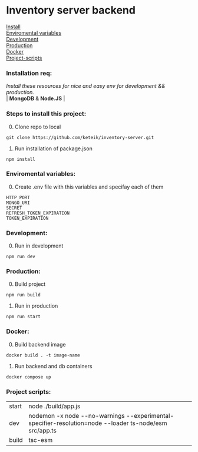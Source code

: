 #  Inventory server backend  

[Install](#Installation-req)    
[Enviromental variables](#Enviromental-variables)     
[Development](#Development)     
[Production](#Production)   
[Docker](#Docker)   
[Project-scripts](#Project-scripts) 

### Installation req:

  *Install these resources for nice and easy env for development && production.*  
  | **MongoDB** & **Node.JS** |

### Steps to install this project:

00. Clone repo to local
```
git clone https://github.com/keteik/inventory-server.git
```
01. Run installation of package.json  
```
npm install
```

### Enviromental variables:

00. Create .env file with this variables and specifay each of them
```
HTTP_PORT
MONGO_URI
SECRET
REFRESH_TOKEN_EXPIRATION
TOKEN_EXPIRATION
```

### Development:

00. Run in development
``` 
npm run dev 
```  

### Production:

00. Build project
```
npm run build
```
01. Run in production
```
npm run start
```

### Docker:

00. Build backend image
```
docker build . -t image-name
```
01. Run backend and db containers
```
docker compose up
```

### Project scripts:  

|             |                                                           |
| ------------|-----------------------------------------------------------|
| start       | node ./build/app.js                                       |
| dev         | nodemon -x node --no-warnings --experimental-specifier-resolution=node --loader ts-node/esm src/app.ts|
| build       | tsc-esm                                                   |
